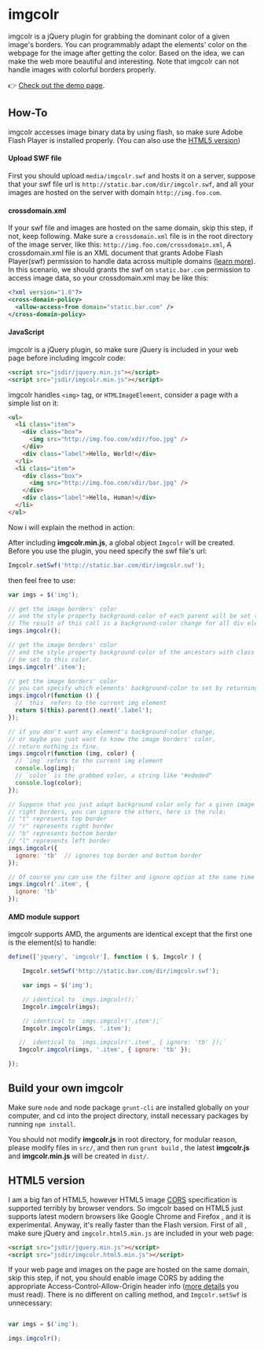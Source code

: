 imgcolr
=======

imgcolr is a jQuery plugin for grabbing the dominant color of a given image's borders. You can programmably adapt the elements' color on the webpage for the image after getting the color. Based on the idea, we can make the web more beautiful and interesting. Note that imgcolr can not handle images with colorful borders properly.

:point_right: [Check out the demo page](http://swaydeng.github.io/imgcolr/).

## How-To

imgcolr accesses image binary data by using flash, so make sure Adobe Flash Player is installed properly. (You can also use the [HTML5 version](#vhtml5))

#### Upload SWF file

First you should upload `media/imgcolr.swf` and hosts it on a server, suppose that your swf file url is `http://static.bar.com/dir/imgcolr.swf`, and all your images are hosted on the server with domain `http://img.foo.com`. 

#### crossdomain.xml

If your swf file and images are hosted on the same domain, skip this step, if not, keep following.
Make sure a `crossdomain.xml` file is in the root directory of the image server, like this: `http://img.foo.com/crossdomain.xml`, A crossdomain.xml file is an XML document that grants Adobe Flash Player(swf) permission to handle data across multiple domains  ([learn more](http://www.adobe.com/cn/devnet/articles/crossdomain_policy_file_spec.html)). In this scenario, we should grants the swf on `static.bar.com` permission to access image data, so your crossdomain.xml may be like this:

```xml
<?xml version="1.0"?>
<cross-domain-policy>
  <allow-access-from domain="static.bar.com" />
</cross-domain-policy>
```

#### JavaScript

imgcolr is a jQuery plugin, so make sure jQuery is included in your web page before including imgcolr code:

```html
<script src="jsdir/jquery.min.js"></script>
<script src="jsdir/imgcolr.min.js"></script>
```

imgcolr handles `<img>` tag, or `HTMLImageElement`, consider a page with a simple list on it:

```html
<ul>
  <li class="item">
    <div class="box">
      <img src="http://img.foo.com/xdir/foo.jpg" />
    </div>
    <div class="label">Hello, World!</div>
  </li>
  <li class="item">
    <div class="box">
      <img src="http://img.foo.com/xdir/bar.jpg" />
    </div>
    <div class="label">Hello, Human!</div>
  </li>
</ul>
```

Now i will explain the method in action:

After including **imgcolr.min.js**, a global object `Imgcolr` will be created. Before 
you use the plugin, you need specify the swf file's url:

```javascript
Imgcolr.setSwf('http://static.bar.com/dir/imgcolr.swf');
```

then feel free to use:

```javascript
var imgs = $('img');

// get the image borders' color 
// and the style property background-color of each parent will be set to this color,
// The result of this call is a background-color change for all div element with class "box". 
imgs.imgcolr();

// get the image borders' color 
// and the style property background-color of the ancestors with class "item" will 
// be set to this color.
imgs.imgcolr('.item');

// get the image borders' color 
// you can specify which elements' background-color to set by returning them
imgs.imgcolr(function () {
  // `this` refers to the current img element
  return $(this).parent().next('.label');
});

// if you don't want any element's background-color change,
// or maybe you just want to know the image borders' color,
// return nothing is fine.
imgs.imgcolr(function (img, color) {
  // `img` refers to the current img element
  console.log(img);
  // `color` is the grabbed color, a string like "#ededed"
  console.log(color);
});

// Suppose that you just adapt background color only for a given image's left and 
// right borders, you can ignore the others, here is the rule:
// "t" represents top border 
// "r" represents right border
// "b" represents bottom border
// "l" represents left border
imgs.imgcolr({
  ignore: 'tb'  // ignores top border and bottom border
});

// Of course you can use the filter and ignore option at the same time
imgs.imgcolr('.item', {
  ignore: 'tb'
});
```

#### AMD module support

imgcolr supports AMD, the arguments are identical except that the first one is the element(s) to handle:

```javascript
define(['jquery', 'imgcolr'], function ( $, Imgcolr ) {

    Imgcolr.setSwf('http://static.bar.com/dir/imgcolr.swf');

    var imgs = $('img');

    // identical to `imgs.imgcolr();`
    Imgcolr.imgcolr(imgs);

    // identical to `imgs.imgcolr('.item');`
    Imgcolr.imgcolr(imgs, '.item');

   //  identical to `imgs.imgcolr('.item', { ignore: 'tb' });`
   Imgcolr.imgcolr(imgs, '.item', { ignore: 'tb' });

});
```

## Build your own imgcolr

Make sure `node` and node package `grunt-cli` are installed globally on your computer, and cd into the project directory, install necessary packages by running `npm install`.

You should not modify **imgcolr.js** in root directory, for modular reason, please modify files in `src/`, and then run `grunt build` , the latest **imgcolr.js** and **imgcolr.min.js** will be created in `dist/`.

## <a name='vhtml5'>HTML5 version</a>

I am a big fan of HTML5, however HTML5 image [CORS](https://developer.mozilla.org/en/docs/HTTP/Access_control_CORS) specification is supported terribly by browser vendors. So imgcolr based on HTML5 just supports latest modern browsers like Google Chrome and Firefox , and it is experimental. Anyway, it's really faster than the Flash version.
First of all , make sure jQuery and `imgcolr.html5.min.js` are included in your web page:

```html
<script src="jsdir/jquery.min.js"></script>
<script src="jsdir/imgcolr.html5.min.js"></script>
```

If your web page and images on the page are hosted on the same domain, skip this step, if not, you should enable image  CORS by adding the appropriate Access-Control-Allow-Origin header info ([more details](https://developer.mozilla.org/en-US/docs/HTML/CORS_Enabled_Image) you must read). There is no different on calling method, and `Imgcolr.setSwf` is unnecessary:

```javascript

var imgs = $('img');

imgs.imgcolr();

```
